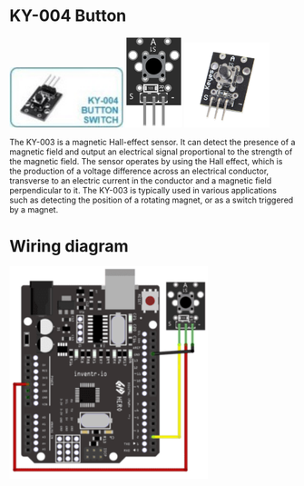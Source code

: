 # KY-004 Button
<img src="KY-004_Button.jpg" width="200">
<img src="KY-004_Button2.png" width="100">
<img src="KY-004_Button3.jpg" width="150">

The KY-003 is a magnetic Hall-effect sensor. It can detect the presence of a magnetic field and output an electrical signal proportional to the strength of the magnetic field. The sensor operates by using the Hall effect, which is the production of a voltage difference across an electrical conductor, transverse to an electric current in the conductor and a magnetic field perpendicular to it. The KY-003 is typically used in various applications such as detecting the position of a rotating magnet, or as a switch triggered by a magnet.

# Wiring diagram
<img src="KY-004_ButtonWiring.png" width="350">
